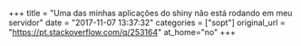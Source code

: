 +++
title = "Uma das minhas aplicações do shiny não está rodando em meu servidor"
date = "2017-11-07 13:37:32"
categories = ["sopt"]
original_url = "https://pt.stackoverflow.com/q/253164"
at_home="no"
+++

